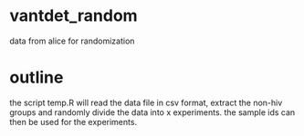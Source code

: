 # vantdet_random
data from alice for randomization

# outline
the script temp.R will read the data file in csv format, extract the non-hiv groups and
randomly divide the data into x experiments. the sample ids can then be used for the experiments.
